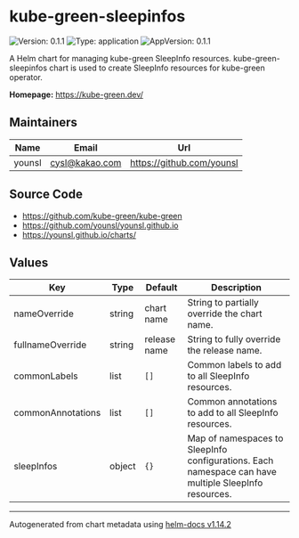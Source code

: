 # kube-green-sleepinfos

![Version: 0.1.1](https://img.shields.io/badge/Version-0.1.1-informational?style=flat-square) ![Type: application](https://img.shields.io/badge/Type-application-informational?style=flat-square) ![AppVersion: 0.1.1](https://img.shields.io/badge/AppVersion-0.1.1-informational?style=flat-square)

A Helm chart for managing kube-green SleepInfo resources. kube-green-sleepinfos chart is used to create SleepInfo resources for kube-green operator.

**Homepage:** <https://kube-green.dev/>

## Maintainers

| Name | Email | Url |
| ---- | ------ | --- |
| younsl | <cysl@kakao.com> | <https://github.com/younsl> |

## Source Code

* <https://github.com/kube-green/kube-green>
* <https://github.com/younsl/younsl.github.io>
* <https://younsl.github.io/charts/>

## Values

| Key | Type | Default | Description |
|-----|------|---------|-------------|
| nameOverride | string | chart name | String to partially override the chart name. |
| fullnameOverride | string | release name | String to fully override the release name. |
| commonLabels | list | `[]` | Common labels to add to all SleepInfo resources. |
| commonAnnotations | list | `[]` | Common annotations to add to all SleepInfo resources. |
| sleepInfos | object | `{}` | Map of namespaces to SleepInfo configurations. Each namespace can have multiple SleepInfo resources. |

----------------------------------------------
Autogenerated from chart metadata using [helm-docs v1.14.2](https://github.com/norwoodj/helm-docs/releases/v1.14.2)

